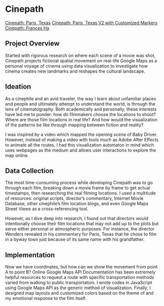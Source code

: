 # Cinepath

[Cinepath: Paris, Texas](https://lilanyang.studio/cinepath-paris-texas)
[Cinepath: Paris, Texas V2 with Customized Markers](https://lilanyang.studio/v2-cinepath-paris-texas)
[Cinepath: Frances Ha](https://lilanyang.studio/cinepath-frances-ha)

## Project Overview
Started with rigorous research on where each scene of a movie was shot, Cinepath projects fictional spatial movement on real-life Google Maps as a personal voyage of cinema using data visualization to investigate how cinema creates new landmarks and reshapes the cultural landscape.

## Ideation
As a cinephile and an avid traveler, the way I learn about unfamiliar places and people and ultimately attempt to understand the world, is through the lens of cinematography. Both academically and personally, these interests have led me to ponder: how do filmmakers choose the locations to shoot? Where are those film locations in real life? And how would the visualization of the patterns be like through mapping between fiction and reality?

I was inspired by a video which mapped the opening scene of Baby Driver. However, instead of making a video with tools much as Adobe After Effects to animate all the routes, I had this visualization automaton in mind which uses webpages as the medium and allows user interactions to explore the map online.

## Data Collection
The most time-consuming process while developing Cinepath was to go through each film, breaking down a movie frame by frame to get actual timestamps, then researching the real filming locations. I used a multitude of resources: original scripts, director’s commentary, Internet Movie Database, other cinephile’s film location blogs, and even Google Maps Street Views as a cross-referencing tool.

However, as I dive deep into research, I found out that directors would intentionally choose their film locations that may not add up to the plots but serve either personal or atmospheric purposes. For instance, the director Wenders revealed in his commentary for Paris, Texas that he chose to film in a byway town just because of its same name with his grandfather.

## Implementation
Now we have coordinates, but how can we show the movement from point A to point B? Online Google Maps API Documentation has been extremely helpful resources to request a route with specific transportation methods varied from walking to public transportation. I wrote codes in JavaScript using Google Maps API as the generic method of visualization. Finally, I designed map layouts and customized colors based on the theme of and my emotional response to the film itself.

